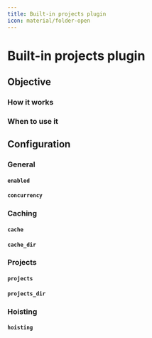 ```yaml
---
title: Built-in projects plugin
icon: material/folder-open
---
```


# Built-in projects plugin

## Objective

### How it works
### When to use it

## Configuration

### General

#### `enabled`
#### `concurrency`

### Caching

#### `cache`
#### `cache_dir`

### Projects

#### `projects`
#### `projects_dir`

### Hoisting

#### `hoisting`
